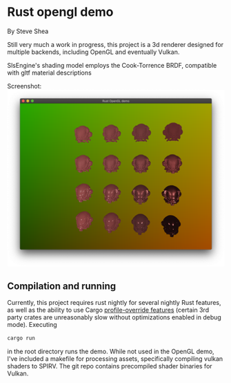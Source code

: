 # Rust opengl demo

By Steve Shea

Still very much a work in progress, this project is a 3d renderer designed 
for multiple backends, including OpenGL and eventually Vulkan.

SlsEngine's shading model employs the Cook-Torrence BRDF, compatible with
gltf material descriptions

Screenshot: ![A renderer screenshot](doc/Screenshot.png)

## Compilation and running

Currently, this project requires rust nightly for several nightly Rust features, as well as the
ability to use Cargo [profile-override features](https://doc.rust-lang.org/cargo/reference/unstable.html)
(certain 3rd party crates are unreasonably slow without optimizations enabled in debug mode). Executing

```bash
cargo run
```

in the root directory runs the demo. While not used in the OpenGL demo, I've included a makefile for processing assets,
specifically compiling vulkan shaders to SPIRV. The git repo contains precompiled shader binaries for Vulkan.